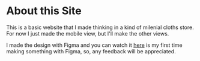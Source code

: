 # About this Site
This is a basic website that I made thinking in a kind of milenial cloths store.
For now I just made the mobile view, but I'll make the other views.

I made the design with Figma and you can watch it [here](https://www.figma.com/proto/0rZDMC4c8j2UKxujEIueRI/Fashion-Shop?node-id=5%3A2&scaling=min-zoom&page-id=0%3A1) is my first time making something with Figma, so, any feedback will be appreciated.

